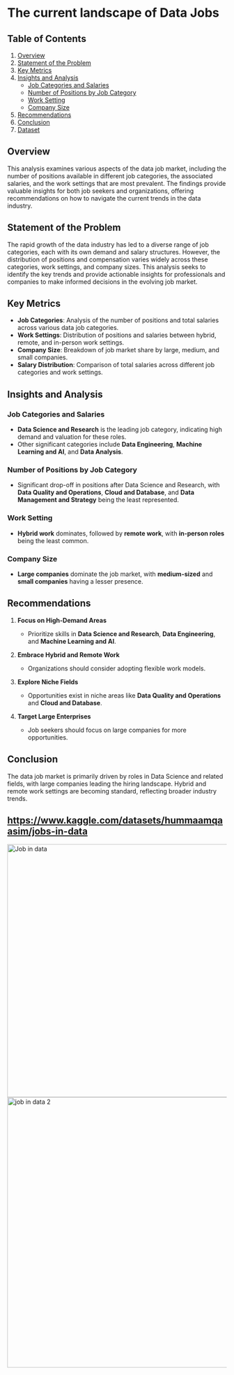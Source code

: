 # **The current landscape of Data Jobs**

## **Table of Contents**

1. [Overview](#overview)
2. [Statement of the Problem](#statement-of-the-problem)
3. [Key Metrics](#key-metrics)
4. [Insights and Analysis](#insights-and-analysis)
   - [Job Categories and Salaries](#job-categories-and-salaries)
   - [Number of Positions by Job Category](#number-of-positions-by-job-category)
   - [Work Setting](#work-setting)
   - [Company Size](#company-size)
5. [Recommendations](#recommendations)
6. [Conclusion](#conclusion)
7. [Dataset](#Dataset)

## **Overview**

This analysis examines various aspects of the data job market, including the number of positions available in different job categories, the associated salaries, and the work settings that are most prevalent. The findings provide valuable insights for both job seekers and organizations, offering recommendations on how to navigate the current trends in the data industry.

## **Statement of the Problem**

The rapid growth of the data industry has led to a diverse range of job categories, each with its own demand and salary structures. However, the distribution of positions and compensation varies widely across these categories, work settings, and company sizes. This analysis seeks to identify the key trends and provide actionable insights for professionals and companies to make informed decisions in the evolving job market.

## **Key Metrics**

- **Job Categories**: Analysis of the number of positions and total salaries across various data job categories.
- **Work Settings**: Distribution of positions and salaries between hybrid, remote, and in-person work settings.
- **Company Size**: Breakdown of job market share by large, medium, and small companies.
- **Salary Distribution**: Comparison of total salaries across different job categories and work settings.

## **Insights and Analysis**

### **Job Categories and Salaries**
- **Data Science and Research** is the leading job category, indicating high demand and valuation for these roles.
- Other significant categories include **Data Engineering**, **Machine Learning and AI**, and **Data Analysis**.

### **Number of Positions by Job Category**
- Significant drop-off in positions after Data Science and Research, with **Data Quality and Operations**, **Cloud and Database**, and **Data Management and Strategy** being the least represented.

### **Work Setting**
- **Hybrid work** dominates, followed by **remote work**, with **in-person roles** being the least common.

### **Company Size**
- **Large companies** dominate the job market, with **medium-sized** and **small companies** having a lesser presence.

## **Recommendations**

1. **Focus on High-Demand Areas**
   - Prioritize skills in **Data Science and Research**, **Data Engineering**, and **Machine Learning and AI**.

2. **Embrace Hybrid and Remote Work**
   - Organizations should consider adopting flexible work models.

3. **Explore Niche Fields**
   - Opportunities exist in niche areas like **Data Quality and Operations** and **Cloud and Database**.

4. **Target Large Enterprises**
   - Job seekers should focus on large companies for more opportunities.

## **Conclusion**

The data job market is primarily driven by roles in Data Science and related fields, with large companies leading the hiring landscape. Hybrid and remote work settings are becoming standard, reflecting broader industry trends.

## https://www.kaggle.com/datasets/hummaamqaasim/jobs-in-data
<img width="579" alt="Job in data" src="https://github.com/user-attachments/assets/d03fb430-731d-4759-a218-b9d17e7bdfed">
<img width="619" alt="job in data 2" src="https://github.com/user-attachments/assets/ba807fa9-ef3b-4e7f-bcea-0db8ee99d203">
